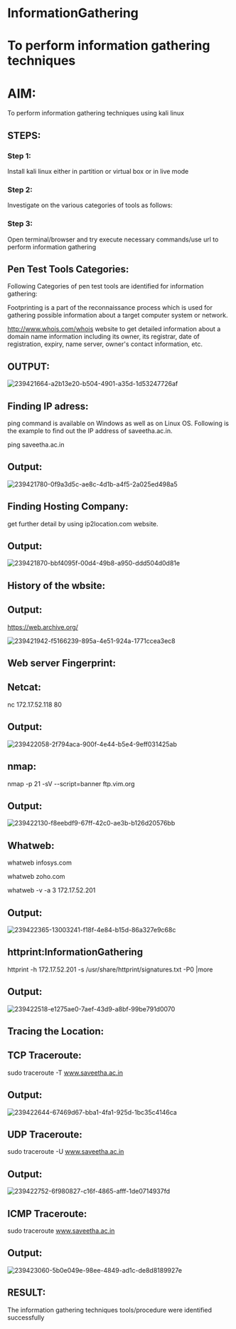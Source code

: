 # InformationGathering

# To perform information gathering techniques

# AIM:

To perform information gathering techniques using kali linux 

## STEPS:

### Step 1:

Install kali linux either in partition or virtual box or in live mode

### Step 2:

Investigate on the various categories of tools as follows:

### Step 3:
Open terminal/browser and try execute necessary commands/use url to perform information gathering
## Pen Test Tools Categories:
Following Categories of pen test tools are identified for information gathering:

Footprinting is a part of the reconnaissance process which is used for gathering possible information about a target computer system or network.

http://www.whois.com/whois website to get detailed information about a domain name information including its owner, its registrar, date of registration, expiry, name server, owner's contact information, etc.


## OUTPUT:
![239421664-a2b13e20-b504-4901-a35d-1d53247726af](https://github.com/Yogeshvar005/InformationGathering/assets/113497367/19103694-3ff1-4deb-a046-9b03ceaefb66)
## Finding IP adress:
ping command is available on Windows as well as on Linux OS. Following is the example to find out the IP address of saveetha.ac.in.

ping saveetha.ac.in

## Output:
![239421780-0f9a3d5c-ae8c-4d1b-a4f5-2a025ed498a5](https://github.com/Yogeshvar005/InformationGathering/assets/113497367/96c85699-9af6-45af-a003-6cad4d3107e5)
## Finding Hosting Company:
get further detail by using ip2location.com website.

## Output:
![239421870-bbf4095f-00d4-49b8-a950-ddd504d0d81e](https://github.com/Yogeshvar005/InformationGathering/assets/113497367/ab62ca61-9ed9-48a4-897d-12945b360c23)
## History of the wbsite:
## Output:
https://web.archive.org/        

![239421942-f5166239-895a-4e51-924a-1771ccea3ec8](https://github.com/Yogeshvar005/InformationGathering/assets/113497367/8164062d-1bca-4bad-a92a-f02adc282179)
## Web server Fingerprint:
## Netcat:

nc 172.17.52.118 80

## Output:
![239422058-2f794aca-900f-4e44-b5e4-9eff031425ab](https://github.com/Yogeshvar005/InformationGathering/assets/113497367/299bb65c-1c83-4c15-bab5-fb08d8499fd6)
## nmap:

nmap -p 21 -sV --script=banner ftp.vim.org

## Output:
![239422130-f8eebdf9-67ff-42c0-ae3b-b126d20576bb](https://github.com/Yogeshvar005/InformationGathering/assets/113497367/4bb36ba7-34f4-4eea-bc87-dd922fdf1429)
## Whatweb:

whatweb infosys.com


whatweb zoho.com


whatweb -v -a 3 172.17.52.201

## Output:
![239422365-13003241-f18f-4e84-b15d-86a327e9c68c](https://github.com/Yogeshvar005/InformationGathering/assets/113497367/c2f54de4-7829-472e-8674-4254ba7afa0f)
## httprint:InformationGathering

httprint -h 172.17.52.201 -s /usr/share/httprint/signatures.txt -P0 |more

## Output:
![239422518-e1275ae0-7aef-43d9-a8bf-99be791d0070](https://github.com/Yogeshvar005/InformationGathering/assets/113497367/ce09856f-cabd-4203-960d-644003b46ec1)
## Tracing the Location:
## TCP Traceroute:

sudo traceroute -T www.saveetha.ac.in

## Output:
![239422644-67469d67-bba1-4fa1-925d-1bc35c4146ca](https://github.com/Yogeshvar005/InformationGathering/assets/113497367/a7bbc981-822e-4883-809e-a3a557a7066b)
## UDP Traceroute:

sudo traceroute -U www.saveetha.ac.in

## Output:
![239422752-6f980827-c16f-4865-afff-1de0714937fd](https://github.com/Yogeshvar005/InformationGathering/assets/113497367/9eb6d02f-0c6c-4edc-a95d-6cec7652814b)
## ICMP Traceroute:

sudo traceroute  www.saveetha.ac.in

## Output:
![239423060-5b0e049e-98ee-4849-ad1c-de8d8189927e](https://github.com/Yogeshvar005/InformationGathering/assets/113497367/434e560e-1564-4222-9ee8-c5e1e1b81e11)





## RESULT:
The information gathering techniques tools/procedure were  identified successfully
